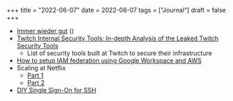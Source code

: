 +++
title = "2022-06-07"
date = 2022-06-07
tags = ["Journal"]
draft = false
+++

-   [Immer wieder gut](https://blog.fefe.de/?ts=9c6597d1) ()
-   [Twitch Internal Security Tools: In-depth Analysis of the Leaked Twitch Security Tools](https://mazinahmed.net/blog/indepth-analysis-twitch-security-tools/)
    -   List of security tools built at Twitch to secure their infrastructure
-   [How to setup IAM federation using Google Workspace and AWS](https://aws.amazon.com/blogs/security/how-to-set-up-federated-single-sign-on-to-aws-using-google-workspace/)
-   Scaling at Netflix
    -   [Part 1](https://netflixtechblog.medium.com/scaling-appsec-at-netflix-6a13d7ab6043)
    -   [Part 2](https://netflixtechblog.com/scaling-appsec-at-netflix-part-2-c9e0f1488bc5)
-   [DIY Single Sign-On for SSH](https://smallstep.com/blog/diy-single-sign-on-for-ssh/)